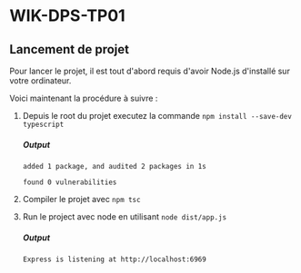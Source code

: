 # WIK-DPS-TP01

## Lancement de projet

Pour lancer le projet, il est tout d'abord requis d'avoir Node.js d'installé sur votre ordinateur.

Voici maintenant la procédure à suivre : 

1. Depuis le root du projet executez la commande 
    `npm install --save-dev typescript`
    
    ##### Output
    ```
    added 1 package, and audited 2 packages in 1s

    found 0 vulnerabilities 
    ```

2.  Compiler le projet avec
    `npm tsc`

3. Run le project avec node en utilisant
    `node dist/app.js`
    
    ##### Output
    ```
    Express is listening at http://localhost:6969
    ```